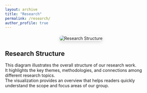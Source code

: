 ```yaml
---
layout: archive
title: "Research"
permalink: /research/
author_profile: true
---
```


<div style="text-align: center; margin: 20px 0;">
  <img src="/images/news/structure.png" alt="Research Structure" style="max-width:90%; height:auto; border-radius:8px; box-shadow: 0 4px 12px rgba(0,0,0,0.15);">
</div>

## Research Structure

This diagram illustrates the overall structure of our research work.  
It highlights the key themes, methodologies, and connections among different research topics.  
The visualization provides an overview that helps readers quickly understand the scope and focus areas of our group.  